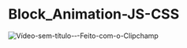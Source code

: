 ﻿# Block_Animation-JS-CSS



![Vídeo-sem-título-‐-Feito-com-o-Clipchamp](https://github.com/gustavocarvalho-ra/Block_Animation-JS-CSS/assets/137126878/c889a837-16a4-4692-ab3d-a6c5f91023a1)
